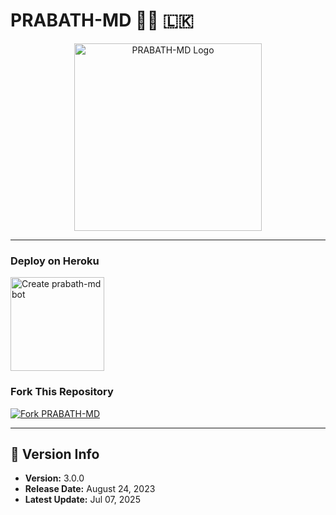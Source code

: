 # PRABATH-MD 👨‍💻 🇱🇰    

<p align="center">  
  <a href="https://i.postimg.cc/8zRCGdNT/IMG-20250602-WA0030.jpg">
    <img alt="PRABATH-MD Logo" src="https://i.postimg.cc/8zRCGdNT/IMG-20250602-WA0030.jpg" width="300">
  </a>  
</p>  

---

### <b> Deploy on Heroku</b>
<a href="https://dashboard.heroku.com/new?button-url=https%3A%2F%2Fgithub.com%2Fcheekydavy%2Fprabath-multi-device&template=https%3A%2F%2Fgithub.com%2Fcheekydavy%2Fprabath-multi-device.git#"><img src="https://img.shields.io/badge/DEPLOY-greeen" alt="Create prabath-md bot" width="150"></a>

### Fork This Repository  

[![Fork PRABATH-MD](https://img.shields.io/badge/FORK%20-PRABATH%20MD-white?style=for-the-badge)](https://github.com/prabathLK/prabath-multi-device/fork)  

---

## 📅 Version Info  

- **Version:** 3.0.0  
- **Release Date:** August 24, 2023  
- **Latest Update:** Jul 07, 2025  

